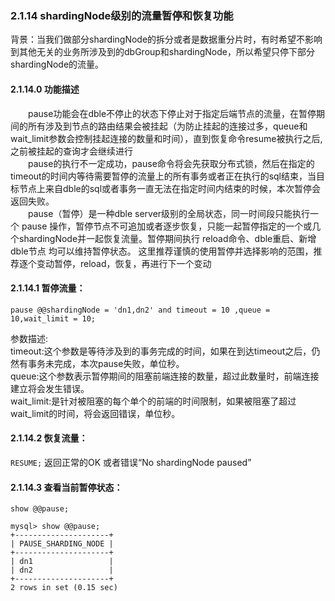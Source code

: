 ### 2.1.14 shardingNode级别的流量暂停和恢复功能

背景：当我们做部分shardingNode的拆分或者是数据重分片时，有时希望不影响到其他无关的业务所涉及到的dbGroup和shardingNode，所以希望只停下部分shardingNode的流量。   
#### 2.1.14.0 功能描述
  pause功能会在dble不停止的状态下停止对于指定后端节点的流量，在暂停期间的所有涉及到节点的路由结果会被挂起（为防止挂起的连接过多，queue和wait_limit参数会控制挂起连接的数量和时间），直到恢复命令resume被执行之后,之前被挂起的查询才会继续进行  
  pause的执行不一定成功，pause命令将会先获取分布式锁，然后在指定的timeout的时间内等待需要暂停的流量上的所有事务或者正在执行的sql结束，当目标节点上来自dble的sql或者事务一直无法在指定时间内结束的时候，本次暂停会返回失败。  
  pause（暂停）是一种dble server级别的全局状态，同一时间段只能执行一个 pause 操作，暂停节点不可追加或者逐步恢复，只能一起暂停指定的一个或几个shardingNode并一起恢复流量。暂停期间执行 reload命令、dble重启、新增dble节点 均可以维持暂停状态。
      这里推荐谨慎的使用暂停并选择影响的范围，推荐逐个变动暂停，reload，恢复，再进行下一个变动

#### 2.1.14.1 暂停流量：  
`pause @@shardingNode = 'dn1,dn2' and timeout = 10 ,queue = 10,wait_limit = 10;`  

参数描述:  
timeout:这个参数是等待涉及到的事务完成的时间，如果在到达timeout之后，仍然有事务未完成，本次pause失败，单位秒。  
queue:这个参数表示暂停期间的阻塞前端连接的数量，超过此数量时，前端连接建立将会发生错误。  
wait_limit:是针对被阻塞的每个单个的前端的时间限制，如果被阻塞了超过wait_limit的时间，将会返回错误，单位秒。


#### 2.1.14.2 恢复流量：
`RESUME;`
返回正常的OK 或者错误“No shardingNode paused”

#### 2.1.14.3 查看当前暂停状态：

`show @@pause;`

```
mysql> show @@pause;
+---------------------+
| PAUSE_SHARDING_NODE |
+---------------------+
| dn1                 |
| dn2                 |
+---------------------+
2 rows in set (0.15 sec)
```


